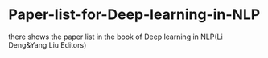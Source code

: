 # Paper-list-for-Deep-learning-in-NLP
there shows the paper list in the book of Deep learning in NLP(Li Deng&Yang Liu Editors)

